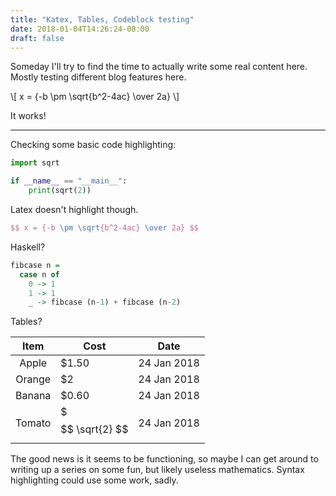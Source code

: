 ```yaml
---
title: "Katex, Tables, Codeblock testing"
date: 2018-01-04T14:26:24-08:00
draft: false
---
```


Someday I'll try to find the time to actually write some real content here.  Mostly testing different blog features here.

\\[ x = {-b \pm \sqrt{b^2-4ac} \over 2a} \\]

It works!

<!--more-->
---------------------------------------

Checking some basic code highlighting:

```python
import sqrt

if __name__ == "__main__":
    print(sqrt(2))
```


Latex doesn't highlight though.

```latex
$$ x = {-b \pm \sqrt{b^2-4ac} \over 2a} $$
```

Haskell?

```haskell
fibcase n =
  case n of
    0 -> 1
    1 -> 1
    _ -> fibcase (n-1) + fibcase (n-2)
```

Tables?

|  Item  | Cost   | Date   |
|:----------:|------------|------------|
| Apple | $1.50 | 24 Jan 2018 |
| Orange | $2 | 24 Jan 2018 |
| Banana | $0.60 | 24 Jan 2018 |
| Tomato | $ $$ \sqrt{2} $$ | 24 Jan 2018 |


The good news is it seems to be functioning, so maybe I can get around to writing up a series on some fun, but likely useless mathematics.  Syntax highlighting could use some work, sadly.

